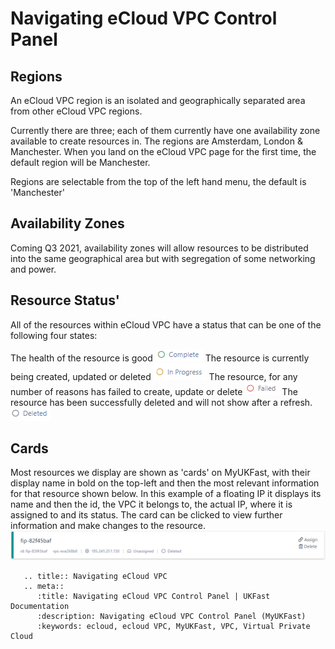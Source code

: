 # Navigating eCloud VPC Control Panel

## Regions
An eCloud VPC region is an isolated and geographically separated area from other eCloud VPC regions.

Currently there are three; each of them currently have one availability zone available to create resources in. The regions are Amsterdam, London & Manchester. When you land on the eCloud VPC page for the first time, the default region will be Manchester.

Regions are selectable from the top of the left hand menu, the default is 'Manchester'

## Availability Zones
Coming Q3 2021, availability zones will allow resources to be distributed into the same geographical area but with segregation of some networking and power.

## Resource Status'
All of the resources within eCloud VPC have a status that can be one of the following four states:


The health of the resource is good
![Status Complete](files/status-complete.PNG)
The resource is currently being created, updated or deleted
![Status In Progress](files/status-in-progress.PNG)
The resource, for any number of reasons has failed to create, update or delete
![Status Failed](files/status-failed.PNG)
The resource has been successfully deleted and will not show after a refresh.
![Status Deleted](files/status-deleted.PNG)

## Cards
Most resources we display are shown as 'cards' on MyUKFast, with their display name in bold on the top-left and then the most relevant information for that resource shown below. In this example of a floating IP it displays its name and then the id, the VPC it belongs to, the actual IP, where it is assigned to and its status. The card can be clicked to view further information and make changes to the resource.
![eCloud VPC Card](files/vpc-card.PNG)


```eval_rst
   .. title:: Navigating eCloud VPC
   .. meta::
      :title: Navigating eCloud VPC Control Panel | UKFast Documentation
      :description: Navigating eCloud VPC Control Panel (MyUKFast)
      :keywords: ecloud, ecloud VPC, MyUKFast, VPC, Virtual Private Cloud
```
